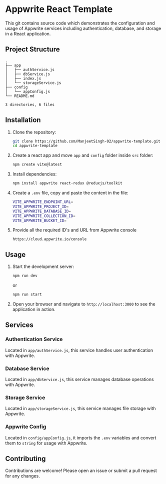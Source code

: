 # Appwrite React Template

This git contains source code which demonstrates the configuration and usage of Appwrite services including authentication, database, and storage in a React application.

## Project Structure

```
.
├── app
│   ├── authService.js
│   ├── dbService.js
│   ├── index.js
│   └── storageService.js
├── config
│   └── appConfig.js
└── README.md

3 directories, 6 files
```

## Installation

1. Clone the repository:

   ```bash
   git clone https://github.com/ManjeetSingh-02/appwrite-template.git
   cd appwrite-template
   ```

2. Create a react app and move `app` and `config` folder inside `src` folder:

   ```bash
   npm create vite@latest
   ```

3. Install dependencies:

   ```bash
   npm install appwrite react-redux @reduxjs/toolkit
   ```

4. Create a `.env` file, copy and paste the content in the file:

   ```bash
   VITE_APPWRITE_ENDPOINT_URL=
   VITE_APPWRITE_PROJECT_ID=
   VITE_APPWRITE_DATABASE_ID=
   VITE_APPWRITE_COLLECTION_ID=
   VITE_APPWRITE_BUCKET_ID=
   ```

5. Provide all the required ID's and URL from Appwrite console

   ```
   https://cloud.appwrite.io/console
   ```

## Usage

1. Start the development server:

   ```bash
   npm run dev
   ```

   or

   ```bash
   npm run start
   ```

2. Open your browser and navigate to `http://localhost:3000` to see the application in action.

## Services

### Authentication Service

Located in `app/authService.js`, this service handles user authentication with Appwrite.

### Database Service

Located in `app/dbService.js`, this service manages database operations with Appwrite.

### Storage Service

Located in `app/storageService.js`, this service manages file storage with Appwrite.

### Appwrite Config

Located in `config/appConfig.js`, it imports the `.env` variables and convert them to `string` for usage with Appwrite.

## Contributing

Contributions are welcome! Please open an issue or submit a pull request for any changes.
